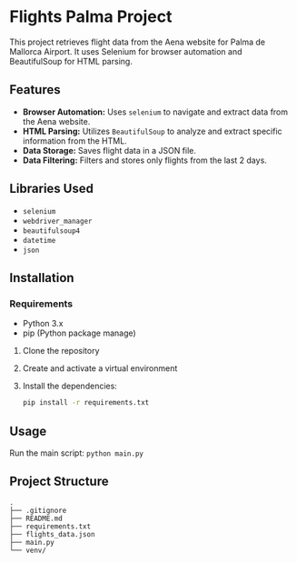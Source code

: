 # Flights Palma Project

This project retrieves flight data from the Aena website for Palma de Mallorca Airport. It uses Selenium for browser automation and BeautifulSoup for HTML parsing.

## Features

- **Browser Automation:** Uses `selenium` to navigate and extract data from the Aena website.
- **HTML Parsing:** Utilizes  `BeautifulSoup` to analyze and extract specific information from the HTML.
- **Data Storage:** Saves flight data in a JSON file.
- **Data Filtering:** Filters and stores only flights from the last 2 days.

## Libraries Used

- `selenium`
- `webdriver_manager`
- `beautifulsoup4`
- `datetime`
- `json`

## Installation

### Requirements

- Python 3.x
- pip (Python package manage)

1. Clone the repository

2. Create and activate a virtual environment

3. Install the dependencies:

    ```sh
    pip install -r requirements.txt
    ```

## Usage

Run the main script:
    ```
    python main.py
    ```

## Project Structure
    .
    ├── .gitignore
    ├── README.md
    ├── requirements.txt
    ├── flights_data.json
    ├── main.py
    └── venv/
